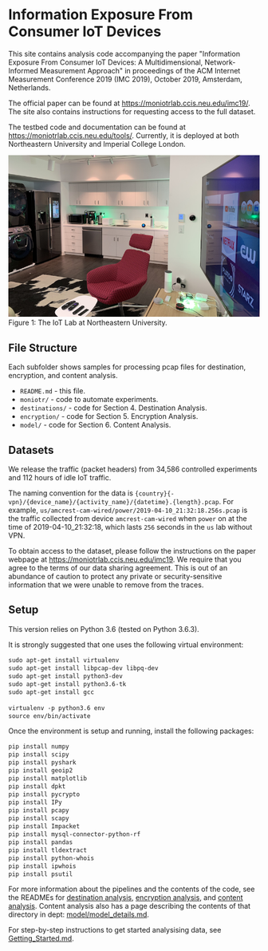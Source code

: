 # Information Exposure From Consumer IoT Devices

This site contains analysis code accompanying the paper "Information Exposure From Consumer IoT Devices: A Multidimensional, Network-Informed Measurement Approach" in proceedings of the ACM Internet Measurement Conference 2019 (IMC 2019), October 2019, Amsterdam, Netherlands. 

The official paper can be found at https://moniotrlab.ccis.neu.edu/imc19/. The site also contains instructions for requesting access to the full dataset.

The testbed code and documentation can be found at https://moniotrlab.ccis.neu.edu/tools/. Currently, it is deployed at both Northeastern University and Imperial College London. 

![GitHub Logo](lab.png)
Figure 1: The IoT Lab at Northeastern University.

## File Structure 
Each subfolder shows samples for processing pcap files for destination, encryption, and content analysis.

- `README.md` - this file.
- `moniotr/` - code to automate experiments.
- `destinations/` - code for Section 4. Destination Analysis.
- `encryption/` - code for Section 5. Encryption Analysis.
- `model/` - code for Section 6. Content Analysis.

## Datasets
We release the traffic (packet headers) from 34,586 controlled experiments and 112 hours of idle IoT traffic.

The naming convention for the data is `{country}{-vpn}/{device_name}/{activity_name}/{datetime}.{length}.pcap`. For example, `us/amcrest-cam-wired/power/2019-04-10_21:32:18.256s.pcap` is the traffic collected from device `amcrest-cam-wired` when `power` on at the time of 2019-04-10_21:32:18, which lasts `256` seconds in the `us` lab without VPN.

To obtain access to the dataset, please follow the instructions on the paper webpage at https://moniotrlab.ccis.neu.edu/imc19. We require that you agree to the terms of our data sharing agreement. 
This is out of an abundance of caution to protect any private or security-sensitive information that we were unable to remove from the traces.

## Setup
This version relies on Python 3.6 (tested on Python 3.6.3).

It is strongly suggested that one uses the following virtual environment:
```
sudo apt-get install virtualenv
sudo apt-get install libpcap-dev libpq-dev
sudo apt-get install python3-dev
sudo apt-get install python3.6-tk
sudo apt-get install gcc

virtualenv -p python3.6 env
source env/bin/activate
```

Once the environment is setup and running, install the following packages:
```
pip install numpy
pip install scipy
pip install pyshark
pip install geoip2
pip install matplotlib
pip install dpkt
pip install pycrypto
pip install IPy
pip install pcapy
pip install scapy
pip install Impacket
pip install mysql-connector-python-rf
pip install pandas
pip install tldextract
pip install python-whois
pip install ipwhois
pip install psutil
```

For more information about the pipelines and the contents of the code, see the READMEs for [destination analysis](destination/README.md), [encryption analysis](encryption/README.md), and [content analysis](model/README.md). Content analysis also has a page describing the contents of that directory in dept: [model/model_details.md](model/model_details.md).

For step-by-step instructions to get started analysising data, see [Getting_Started.md](Getting_Started.md).
